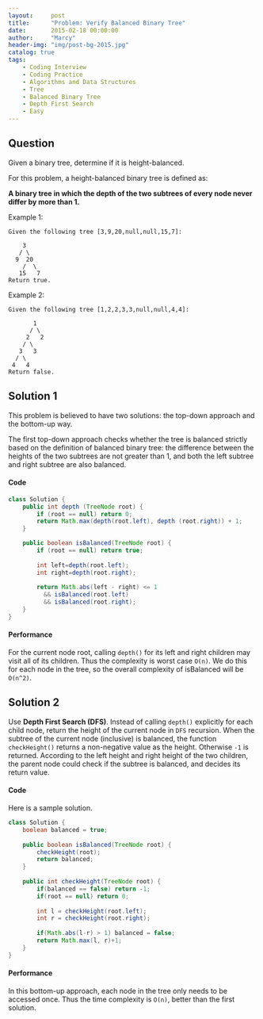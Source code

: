 ```yaml
---
layout:     post
title:      "Problem: Verify Balanced Binary Tree"
date:       2015-02-18 00:00:00
author:     "Marcy"
header-img: "img/post-bg-2015.jpg"
catalog: true
tags:
    - Coding Interview
    - Coding Practice
    - Algorithms and Data Structures
    - Tree
    - Balanced Binary Tree
    - Depth First Search
    - Easy
---
```


## Question

Given a binary tree, determine if it is height-balanced.

For this problem, a height-balanced binary tree is defined as:

**A binary tree in which the depth of the two subtrees of every node never differ by more than 1.**

Example 1:
```
Given the following tree [3,9,20,null,null,15,7]:

    3
   / \
  9  20
    /  \
   15   7
Return true.
```

Example 2:
```
Given the following tree [1,2,2,3,3,null,null,4,4]:

       1
      / \
     2   2
    / \
   3   3
  / \
 4   4
Return false.
```

## Solution 1

This problem is believed to have two solutions: the top-down approach and the bottom-up way.

The first top-down approach checks whether the tree is balanced strictly based on the definition of balanced binary tree: the difference between the heights of the two subtrees are not greater than 1, and both the left subtree and right subtree are also balanced.

#### Code

```java
class Solution {
    public int depth (TreeNode root) {
        if (root == null) return 0;
        return Math.max(depth(root.left), depth (root.right)) + 1;
    }

    public boolean isBalanced(TreeNode root) {
        if (root == null) return true;
        
        int left=depth(root.left);
        int right=depth(root.right);
        
        return Math.abs(left - right) <= 1 
          && isBalanced(root.left) 
          && isBalanced(root.right);
    }
}
```

#### Performance

For the current node root, calling `depth()` for its left and right children may visit all of its children. Thus the complexity is worst case `O(n)`. We do this for each node in the tree, so the overall complexity of isBalanced will be `O(n^2)`.

## Solution 2

Use **Depth First Search (DFS)**. Instead of calling `depth()` explicitly for each child node, return the height of the current node in `DFS` recursion. When the subtree of the current node (inclusive) is balanced, the function `checkHeight()` returns a non-negative value as the height. Otherwise `-1` is returned. According to the left height and right height of the two children, the parent node could check if the subtree is balanced, and decides its return value.

#### Code

Here is a sample solution.

```java
class Solution {
    boolean balanced = true;
    
    public boolean isBalanced(TreeNode root) {
        checkHeight(root);
        return balanced;
    }
    
    public int checkHeight(TreeNode root) {
        if(balanced == false) return -1;
        if(root == null) return 0;
        
        int l = checkHeight(root.left);
        int r = checkHeight(root.right);
        
        if(Math.abs(l-r) > 1) balanced = false;
        return Math.max(l, r)+1;
    }
}
```

#### Performance

In this bottom-up approach, each node in the tree only needs to be accessed once. Thus the time complexity is `O(n)`, better than the first solution.
